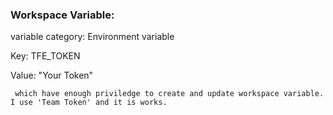 ### Workspace Variable:

variable category: Environment variable

Key: TFE_TOKEN

Value: "Your Token"

` which have enough priviledge to create and update workspace variable. I use 'Team Token' and it is works.`